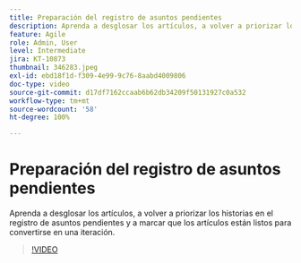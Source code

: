 ```yaml
---
title: Preparación del registro de asuntos pendientes
description: Aprenda a desglosar los artículos, a volver a priorizar los historias en el registro de asuntos pendientes y a marcar que los artículos están listos para convertirse en una iteración.
feature: Agile
role: Admin, User
level: Intermediate
jira: KT-10873
thumbnail: 346283.jpeg
exl-id: ebd18f1d-f309-4e99-9c76-8aabd4009806
doc-type: video
source-git-commit: d17df7162ccaab6b62db34209f50131927c0a532
workflow-type: tm+mt
source-wordcount: '58'
ht-degree: 100%

---
```


# Preparación del registro de asuntos pendientes

Aprenda a desglosar los artículos, a volver a priorizar los historias en el registro de asuntos pendientes y a marcar que los artículos están listos para convertirse en una iteración.

>[!VIDEO](https://video.tv.adobe.com/v/346283/?quality=12&learn=on&enablevpops)
